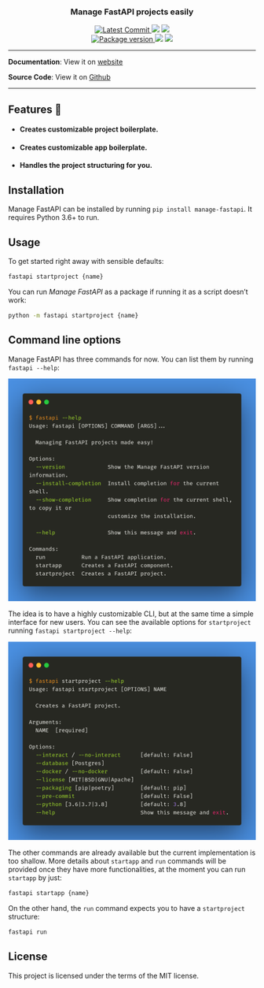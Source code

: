 <h3 align="center">
    <strong>Manage FastAPI projects easily</strong>
</h3>
<p align="center">
    <a href="https://github.com/ycd/manage-fastapi" target="_blank">
        <img src="https://img.shields.io/github/last-commit/ycd/manage-fastapi?style=for-the-badge" alt="Latest Commit">
    </a>
        <img src="https://img.shields.io/github/workflow/status/ycd/manage-fastapi/Test?style=for-the-badge">
        <img src="https://img.shields.io/codecov/c/github/ycd/manage-fastapi?style=for-the-badge">
    <br />
    <a href="https://pypi.org/project/manage-fastapi" target="_blank">
        <img src="https://img.shields.io/pypi/v/manage-fastapi?style=for-the-badge" alt="Package version">
    </a>
    <img src="https://img.shields.io/pypi/pyversions/manage-fastapi?style=for-the-badge">
    <img src="https://img.shields.io/github/license/ycd/manage-fastapi?style=for-the-badge">
</p>



---

**Documentation**: View it on [website](https://ycd.github.io/manage-fastapi/)

**Source Code**: View it on [Github](https://github.com/ycd/manage-fastapi/)


---

##  Features 🚀

* #### Creates customizable **project boilerplate.**
* #### Creates customizable **app boilerplate.**
* #### Handles the project structuring for you.

## Installation

Manage FastAPI can be installed by running `pip install manage-fastapi`. It requires Python 3.6+ to run.

## Usage

To get started right away with sensible defaults:

```bash
fastapi startproject {name}
```

You can run _Manage FastAPI_ as a package if running it as a script doesn’t work:

```bash
python -m fastapi startproject {name}
```

## Command line options

Manage FastAPI has three commands for now. You can list them by running `fastapi --help`:

<img src="../docs_assets/fastapi-help.png" width=700>

The idea is to have a highly customizable CLI, but at the same time a simple interface for new users. You can see the available options for `startproject` running `fastapi startproject --help`:

<img src="../docs_assets/startproject-help.png" width=700>

The other commands are already available but the current implementation is too shallow. More details about `startapp` and `run` commands will be provided once they have more functionalities, at the moment you can run `startapp` by just:

```bash
fastapi startapp {name}
```

On the other hand, the `run` command expects you to have a `startproject` structure:

```bash
fastapi run
```

## License

This project is licensed under the terms of the MIT license.

